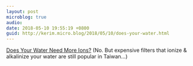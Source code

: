 ```yaml
---
layout: post
microblog: true
audio: 
date: 2018-05-10 19:55:19 +0800
guid: http://kerim.micro.blog/2018/05/10/does-your-water.html
---
```

[Does Your Water Need More Ions?](http://www.slate.com/articles/technology/technology/2013/03/ionized_and_alkalinized_water_ridiculous_health_fad_debunked.html) (No. But expensive filters that ionize & alkalinize your water are still popular in Taiwan…)

